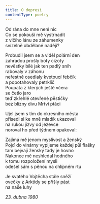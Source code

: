```yaml
---
title: O depresi
contentType: poetry
---
```


<section>

Od rána do mne není nic  
Co se pokouší mě vystrnadit  
z vlčího lánu ze záhumenky  
svízelně obdělané nadějí?

Probudil jsem se a viděl polární den  
zahradou prošly boty cizoty  
nevěstky bílé jak ten padlý sníh  
rabovaly v záhonu  
neřestně osedlaly kvetoucí řebčík  
a popotahovaly petrklíč  
Poupata z kterých ještě včera  
se četlo jaro  
teď zkřehlé otevřené pěstičky  
bez blizny divu Mrtví ptáci

Ujel jsem s tím do okresního města  
přisedl si ke mně mladík ukazoval  
na rukou jizvy od jezevce  
noroval ho před týdnem opakoval:

Zajímá mě jenom myslivost a ženský  
Pojď do vinárny vypijeme každej půl flašky  
tam bejvají ženský tady je hovno  
Nakonec mě neshledal hodného  
k tomu rozpoložení mysli  
odešel sám s pěnou na chlípném rtu

Je svatého Vojtěcha stále sněží  
ovečky z Arktidy se přišly pást  
na naše luhy

_23\. dubna 1980_

</section>
